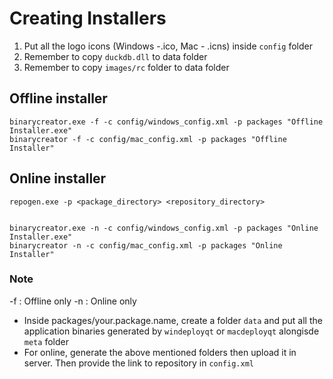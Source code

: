 # Creating Installers

1. Put all the logo icons (Windows -.ico, Mac - .icns) inside `config` folder
2. Remember to copy `duckdb.dll` to data folder
3. Remember to copy `images/rc` folder to data folder

## Offline installer
```
binarycreator.exe -f -c config/windows_config.xml -p packages "Offline Installer.exe"
binarycreator -f -c config/mac_config.xml -p packages "Offline Installer"
```

## Online installer
```
repogen.exe -p <package_directory> <repository_directory>


binarycreator.exe -n -c config/windows_config.xml -p packages "Online Installer.exe"
binarycreator -n -c config/mac_config.xml -p packages "Online Installer"
```

### Note
-f : Offline only
-n : Online only
* Inside packages/your.package.name, create a folder `data` and put all the application binaries generated by `windeployqt` or `macdeployqt` alongisde `meta` folder
* For online, generate the above mentioned folders then upload it in server. Then provide the link to repository in `config.xml`
